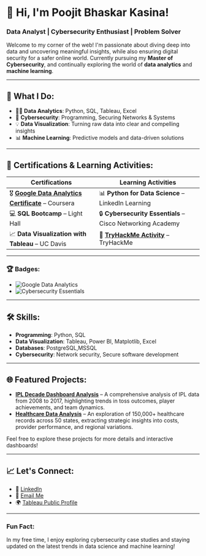 # 👋 Hi, I'm Poojit Bhaskar Kasina!

### Data Analyst | Cybersecurity Enthusiast | Problem Solver

Welcome to my corner of the web! I'm passionate about diving deep into data and uncovering meaningful insights, while also ensuring digital security for a safer online world. Currently pursuing my **Master of Cybersecurity**, and continually exploring the world of **data analytics** and **machine learning**.

---

## 🌟 What I Do:
- 🧑‍💻 **Data Analytics**: Python, SQL, Tableau, Excel
- 🔐 **Cybersecurity**: Programming, Securing Networks & Systems
- 💡 **Data Visualization**: Turning raw data into clear and compelling insights
- 📊 **Machine Learning**: Predictive models and data-driven solutions

---

## 🏅 Certifications & Learning Activities:

| **Certifications** | **Learning Activities** |
|--------------------|-------------------------|
| 🎖 **[Google Data Analytics Certificate](https://www.coursera.org/account/accomplishments/professional-cert/FTBXWAN4FR2Q)** – Coursera | 📊 **Python for Data Science** – LinkedIn Learning |
|  💻 **SQL Bootcamp** – Light Hall | 🔒 **Cybersecurity Essentials** – Cisco Networking Academy |
| 📈 **Data Visualization with Tableau** – UC Davis | 🔐 **[TryHackMe Activity](https://tryhackme.com/p/Poojit)** – TryHackMe |

---

### 🏆 **Badges:**

- ![Google Data Analytics](https://www.credly.com/badges/xxxxxxxxxxx)  
- ![Cybersecurity Essentials](https://path/to/cisco/badge.png)

---

## 🛠️ Skills:
- **Programming**: Python, SQL
- **Data Visualization**: Tableau, Power BI, Matplotlib, Excel
- **Databases**: PostgreSQL,MSSQL
- **Cybersecurity**: Network security, Secure software development

---

## 🌐 Featured Projects:
- **[IPL Decade Dashboard Analysis](https://github.com/Popsy96/IPL-Data-Insights)** – A comprehensive analysis of IPL data from 2008 to 2017, highlighting trends in toss outcomes, player achievements, and team dynamics.
- **[Healthcare Data Analysis](https://github.com/yourusername/healthcare-data-analysis)** – An exploration of 150,000+ healthcare records across 50 states, extracting strategic insights into costs, provider performance, and regional variations.
  
Feel free to explore these projects for more details and interactive dashboards!

---

## 📈 Let's Connect:
- 💼 [LinkedIn](https://www.linkedin.com/in/poojitkasina-aus23/) 
- 💌 [Email Me](mailto:poojitkasina@gmail.com)
- 🌍 [Tableau Public Profile](https://public.tableau.com/profile/poojit.kasina)

---

### Fun Fact:
In my free time, I enjoy exploring cybersecurity case studies and staying updated on the latest trends in data science and machine learning!
